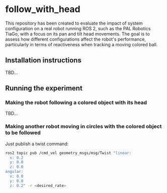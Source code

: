 # follow_with_head

This repository has been created to evaluate the impact of system configuration on a real robot running ROS 2, such as the PAL Robotics TiaGo, with a focus on its pan and tilt head movements. The goal is to assess how different configurations affect the robot's performance, particularly in terms of reactiveness when tracking a moving colored ball.

## Installation instructions
TBD...

## Running the experiment

### Making the robot following a colored object with its head
TBD...

### Making another robot moving in circles with the colored object to be followed

Just publish a twist command:

```bash
ros2 topic pub /cmd_vel geometry_msgs/msg/Twist "linear:
  x: 0.2
  y: 0.0
  z: 0.0
angular:
  x: 0.0
  y: 0.0
  z: 0.2" -r <desired_rate>
```
